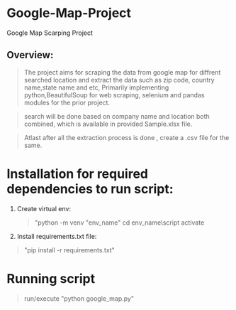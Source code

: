 # Google-Map-Project
Google Map  Scarping Project

## Overview: 

> The project aims for scraping the data from google map for diffrent searched location and extract the data such as zip code, country name,state name and etc, Primarily implementing python,BeautifulSoup for web scraping, selenium and pandas modules for the prior project.

> search will be done based on company name and location both combined, which is available in provided Sample.xlsx file.

> Atlast after all the extraction process is done , create a .csv file for the same.


# Installation for required dependencies to run script:
 1. Create virtual env:
 	> "python -m venv "env_name"
 	> cd env_name\script
 	> activate
 
 2. Install requirements.txt file:
  > "pip install -r requirements.txt"


# Running script
> run/execute "python google_map.py"
